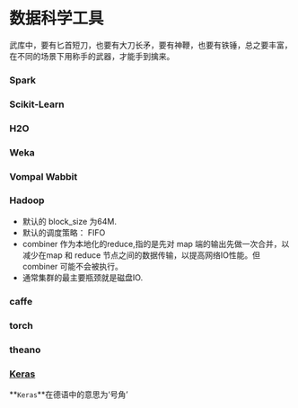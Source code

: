 # 数据科学工具

武库中，要有匕首短刀，也要有大刀长矛，要有神鞭，也要有铁锤，总之要丰富，在不同的场景下用称手的武器，才能手到擒来。


### Spark

### Scikit-Learn

### H2O

### Weka

### Vompal Wabbit

### Hadoop

- 默认的 block_size 为64M.
- 默认的调度策略： FIFO
- combiner 作为本地化的reduce,指的是先对 map 端的输出先做一次合并，以减少在map 和 reduce 节点之间的数据传输，以提高网络IO性能。但 combiner 可能不会被执行。
- 通常集群的最主要瓶颈就是磁盘IO.

### caffe

### torch

### theano

### [Keras](http://keras.io/)

**`Keras`**在德语中的意思为‘号角’


